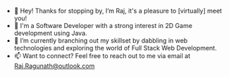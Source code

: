 - 👋  Hey! Thanks for stopping by, I’m Raj, it's a pleasure to [virtually] meet you!
- 👀  I'm a Software Developer with a strong interest in 2D Game development using Java.  
- 🌱  I’m currently branching out my skillset by dabbling in web technologies and exploring the world of Full Stack Web Development.
- 📫  Want to connect? Feel free to reach out to me via email at Raj.Ragunath@outlook.com

<!---
Raj-Ragunath/Raj-Ragunath is a ✨ special ✨ repository because its `README.md` (this file) appears on your GitHub profile.
You can click the Preview link to take a look at your changes.
--->
